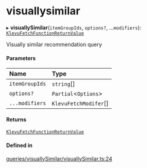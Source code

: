 # visuallysimilar
      
▸ **visuallySimilar**(`itemGroupIds`, `options?`, ...`modifiers`): [`KlevuFetchFunctionReturnValue`](klevufetchfunctionreturnvalue.md)

Visually similar recommendation query

#### Parameters

| Name | Type |
| :------ | :------ |
| `itemGroupIds` | `string`[] |
| `options?` | `Partial`<`Options`\> |
| `...modifiers` | `KlevuFetchModifer`[] |

#### Returns

[`KlevuFetchFunctionReturnValue`](klevufetchfunctionreturnvalue.md)

#### Defined in

[queries/visuallySimilar/visuallySimilar.ts:24](https://github.com/klevultd/frontend-sdk/blob/58d63d7/packages/klevu-core/src/queries/visuallySimilar/visuallySimilar.ts#L24)


